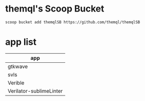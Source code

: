# themql's Scoop Bucket

```
scoop bucket add themqlSB https://github.com/themql/themqlSB
```

# app list

| app                     |
| ----------------------- |
| gtkwave                 |
| svls                    |
| Verible                 |
| Verilator-sublimeLinter |
